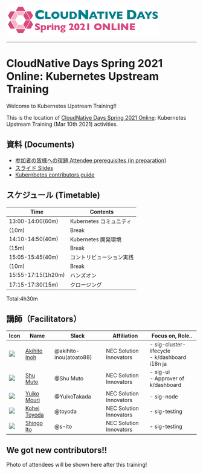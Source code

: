 [![CloudNative Days Spring 2021 Online](images/cndo2021.png)](https://event.cloudnativedays.jp/cndo2021)

---

# CloudNative Days Spring 2021 Online: Kubernetes Upstream Training

Welcome to Kubernetes Upstream Training!!

This is the location of [CloudNative Days Spring 2021 Online](https://event.cloudnativedays.jp/cndo2021): Kubernetes Upstream Training (Mar 10th 2021) activities.

## 資料 (Documents)

* [参加者の皆様への宿題 Attendee prerequisites (in preparation)](../assets/attendee-prerequisites.md)
* [スライド Slides](../assets/slide.pdf)
* [Kubernbetes contributors guide](https://github.com/kubernetes/community/tree/master/contributors/guide)

## スケジュール (Timetable)

| Time | Contents | 
| ------------- | ------------- | 
| 13:00-14:00(60m) | Kubernetes コミュニティ | 
| (10m) | Break | 
| 14:10-14:50(40m) | Kubernetes 開発環境 | 
| (15m) | Break | 
| 15:05-15:45(40m) | コントリビューション実践 | 
| (10m) | Break | 
| 15:55-17:15(1h20m) | ハンズオン | 
| 17:15-17:30(15m) | クロージング | 

Total:4h30m

## 講師（Facilitators）

| Icon | Name | Slack | Affiliation | Focus on, Role.. |
| ------------- | ------------- | ------------- | ------------- | ------------- |
|<a href="https://github.com/atoato88"><img src="https://avatars.githubusercontent.com/u/748740?s=50"></a>| <a href="https://github.com/atoato88">Akihito Inoh</a> | @akihito-inou(atoato88) | NEC Solution Innovators | - sig-cluster-lifecycle<br> - k/dashboard i18n ja |
|<a href="https://github.com/shu-mutou"><img src="https://avatars.githubusercontent.com/u/12838129?s=50"></a>| <a href="https://github.com/shu-mutou">Shu Muto</a> | @Shu Muto | NEC Solution Innovators | - sig-ui<br> - Approver of k/dashboard |
|<a href="https://github.com/YuikoTakada"><img src="https://avatars.githubusercontent.com/u/6335296?s=50"></a>| <a href="https://github.com/YuikoTakada">Yuiko Mouri</a> | @YuikoTakada | NEC Solution Innovators | - sig-node |
|<a href="https://github.com/k-toyoda-pi"><img src="https://avatars.githubusercontent.com/u/26761953?s=50"></a>| <a href="https://github.com/k-toyoda-pi">Kohei Toyoda</a> | @toyoda | NEC Solution Innovators | - sig-testing |
|<a href="https://github.com/s-ito-ts"><img src="https://avatars.githubusercontent.com/u/42854771?s=50"></a>| <a href="https://github.com/s-ito-ts">Shingo Ito</a> | @s-ito | NEC Solution Innovators | - sig-testing |

## We got new contributors!! 

Photo of attendees will be shown here after this training!

